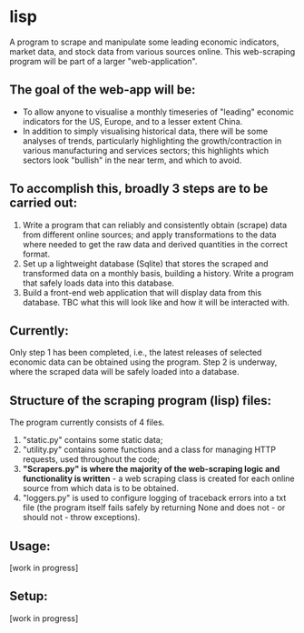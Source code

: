 # lisp
A program to scrape and manipulate some leading economic indicators, market data, and stock data from various sources online. This web-scraping program will be part of a larger "web-application".


## The goal of the web-app will be: 
- To allow anyone to visualise a monthly timeseries of "leading" economic indicators for the US, Europe, and to a lesser extent China.
- In addition to simply visualising historical data, there will be some analyses of trends, particularly highlighting the growth/contraction in various manufacturing and services sectors; this highlights which sectors look "bullish" in the near term, and which to avoid.


## To accomplish this, broadly 3 steps are to be carried out:
1. Write a program that can reliably and consistently obtain (scrape) data from different online sources; and apply transformations to the data where needed to get the raw data and derived quantities in the correct format.
2. Set up a lightweight database (Sqlite) that stores the scraped and transformed data on a monthly basis, building a history. Write a program that safely loads data into this database.
3. Build a front-end web application that will display data from this database. TBC what this will look like and how it will be interacted with.


## Currently:
Only step 1 has been completed, i.e., the latest releases of selected economic data can be obtained using the program. Step 2 is underway, where the scraped data will be safely loaded into a database.


## Structure of the scraping program (lisp) files:
The program currently consists of 4 files. 
1. "static.py" contains some static data; 
2. "utility.py" contains some functions and a class for managing HTTP requests, used throughout the code; 
3. **"Scrapers.py" is where the majority of the web-scraping logic and functionality is written** - a web scraping class is created for each online source from which data is to be obtained. 
4. "loggers.py" is used to configure logging of traceback errors into a txt file (the program itself fails safely by returning None and does not - or should not - throw exceptions).


## Usage:
[work in progress]

## Setup:
[work in progress]